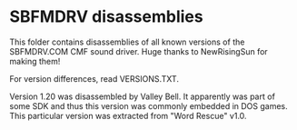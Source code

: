 # SBFMDRV disassemblies

This folder contains disassemblies of all known versions of the SBFMDRV.COM CMF sound driver.
Huge thanks to NewRisingSun for making them!

For version differences, read VERSIONS.TXT.


Version 1.20 was disassembled by Valley Bell.
It apparently was part of some SDK and thus this version was commonly embedded in DOS games.
This particular version was extracted from "Word Rescue" v1.0.
